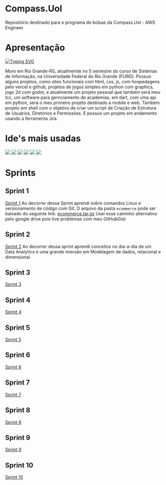 # Compass.Uol
Repositório destinado para o programa de bolsas da Compass.Uol - AWS Engineer



# Apresentação
<a href="https://git.io/typing-svg"><img src="https://readme-typing-svg.herokuapp.com?font=Fira+Code&pause=1000&color=F7D122&width=435&lines=Ol%C3%A1%2C+eu+sou+a+Fl%C3%A1via!+%F0%9F%99%8B%F0%9F%8F%BC%E2%80%8D%E2%99%80%EF%B8%8F" alt="Typing SVG"
/></a> 

Moro em Rio Grande-RS, atualmemte no 5 semestre do curso de Sistemas de Informação, na Universidade Federal do Rio Grande (FURG).
Possuo alguns projetos, como sites funcionais com html, css, js, com hospedagens pelo vercel e github, projetos de jogos simples em python com graphics, jogo 2d com godot, e atualmente um projeto pessoal que também será meu tcc, um software para gernciamento de academias, em dart, com uma api em python, será o meu primeiro projeto destinado a mobile e web. Também projeto em shell com o objetivo de criar um script de Criação de Estrutura de Usuários, Diretórios e Permissões. E possuo um projeto em andamento usando a ferramenta Jira.

# Ide's mais usadas

<div>   
    <a href="https://www.jetbrains.com/pycharm/" target="_blank"><img src="https://img.shields.io/badge/PyCharm-000000.svg?&style=for-the-badge&logo=PyCharm&logoColor=white" target="_blank"></a>
    <a href="https://colab.research.google.com/" target="_blank"><img src="https://img.shields.io/badge/Colab-F9AB00?style=for-the-badge&logo=googlecolab&color=525252" target="_blank"></a>
    <a href="https://replit.com/@Flaviacristinag?path=folder%2FUnnamed" target="_blank"><img src="https://img.shields.io/badge/replit-667881?style=for-the-badge&logo=replit&logoColor=white" target="_blank"></a>
    <a href="https://visualstudio.microsoft.com/pt-br/downloads/" target="_blank"><img src="https://img.shields.io/badge/Visual_Studio-5C2D91?style=for-the-badge&logo=visual%20studio&logoColor=white" target="_blank"></a>
    <a href="https://code.visualstudio.com/" target="_blank"><img src="https://img.shields.io/badge/Visual_Studio_Code-0078D4?style=for-the-badge&logo=visual%20studio%20code&logoColor=white" target="_blank"></a>
    <a href="https://www.arduino.cc/en/software" target="_blank"><img src="https://img.shields.io/badge/Arduino_IDE-00979D?style=for-the-badge&logo=arduino&logoColor=white" target="_blank"></a>
</div>


# Sprints
## Sprint 1
[Sprint 1](./Sprint_1)
Ao decorrer dessa Sprint aprendi sobre comandos Linux e versionamento de código com Git.
O arquivo da pasta `ecommerce` pode ser baixado do seguinte link: [ecommerce.tar.gz](https://drive.google.com/file/d/1OdyGCPSjkFFi9MBwTKI_wNY0O3QQyb04/view?usp=sharing)
Usei esse caminho alternativo pelo google drive pois tive problemas com meu GitHubGist

## Sprint 2
[Sprint 2](./Sprint_2)
Ao decorrer dessa sprint aprendi conceitos no dia-a-dia de um Data Analytics e uma grande imersão em Modelagem de dados, relacional e dimensional.

## Sprint 3
[Sprint 3](./Sprint_3)

## Sprint 4
[Sprint 4](./Sprint_4)

## Sprint 5
[Sprint 5](./Sprint_5)

## Sprint 6
[Sprint 6](./Sprint_6)

## Sprint 7
[Sprint 7](./Sprint_7)

## Sprint 8
[Sprint 8](./Sprint_8)

## Sprint 9
[Sprint 9](./Sprint_9)

## Sprint 10
[Sprint 10](./Sprint_10)
